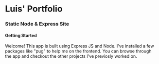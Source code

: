 # Luis' Portfolio

### Static Node & Express Site



#### Getting Started

Welcome! This app is built using Express JS and Node. I've installed a few packages like "pug" to help me on the frontend. 
You can browse through the app and checkout the other projects I've previosly worked on.

